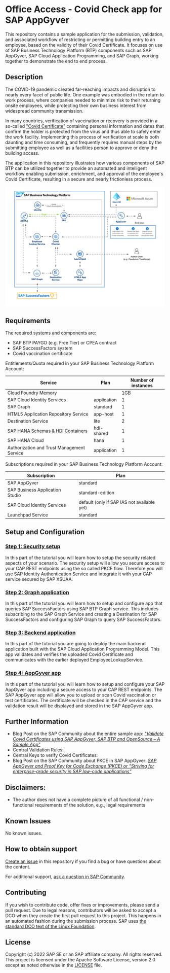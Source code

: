 # Office Access - Covid Check app for SAP AppGyver
This repository contains a sample application for the submission, validation, and associated workflow of restricting or permitting building entry to an employee, based on the validity of their Covid Certificate. It focuses on use of SAP Business Technology Platform (BTP) components such as SAP AppGyver, SAP Cloud Application Programming, and SAP Graph, working together to demonstrate the end to end process.
<!-- Please include descriptive title -->

<!--- Register repository https://api.reuse.software/register, then add REUSE badge:
[![REUSE status](https://api.reuse.software/badge/github.com/SAP-samples/REPO-NAME)](https://api.reuse.software/info/github.com/SAP-samples/REPO-NAME)
-->

## Description
The COVID-19 pandemic created far-reaching impacts and disruption to nearly every facet of public life. One example was embodied in the return to work process, where companies needed to minimize risk to their returning onsite employees, while protecting their own business interest from widespread community transmission.

In many countries, verification of vaccination or recovery is provided in a so-called ["Covid Certificate"](https://ec.europa.eu/info/live-work-travel-eu/coronavirus-response/safe-covid-19-vaccines-europeans/eu-digital-covid-certificate_en) containing personal information and dates that confirm the holder is protected from the virus and thus able to safely enter the work facility. Implementing this process of verification at scale is both daunting and time consuming, and frequently requires manual steps by the submitting employee as well as a facilities person to approve or deny the building access.

The application in this repository illustrates how various components of SAP BTP can be utilized together to provide an automated and intelligent workflow enabling submission, enrichment, and approval of the employee's Covid Certificate, resulting in a secure and nearly frictionless process. 
<!-- Please include SEO-friendly description -->

![architecture](./tutorials/0_General/images/architecture.png)

## Requirements
The required systems and components are:

- SAP BTP PAYGO (e.g. Free Tier) or CPEA contract
- SAP SuccessFactors system
- Covid vaccination certificate

Entitlements/Quota required in your SAP Business Technology Platform Account:

| Service                                    | Plan        | Number of instances |
| ------------------------------------------ | ----------- | ------------------- |
| Cloud Foundry Memory                       |             | 1GB                 |
| SAP Cloud Identity Services                | application | 1                   |
| SAP Graph                                  | standard    | 1                   |
| HTML5 Application Repository Service       | app-host    | 1                   |
| Destination Service                        | lite        | 2                   |
| SAP HANA Schemas & HDI Containers          | hdi-shared  | 1                   |
| SAP HANA Cloud                             | hana        | 1                   |
| Authorization and Trust Management Service | application | 1                   |


Subscriptions required in your SAP Business Technology Platform Account:

| Subscription                    | Plan                                        |
| ------------------------------- | ------------------------------------------- |
| SAP AppGyver                    | standard                                    |
| SAP Business Application Studio | standard-edition                            |
| SAP Cloud Identity Services     | default (only if SAP IAS not available yet) |
| Launchpad Service               | standard                                    |


## Setup and Configuration

### [Step 1: Security setup](./tutorials/1_SecuritySetup/README.md) 

In this part of the tutorial you will learn how to setup the security related aspects of your scenario. The security setup will allow you secure access to your CAP REST endpoints using the so called PKCE flow. Therefore you will use SAP Identity Authentication Service and integrate it with your CAP service secured by SAP XSUAA. 

### [Step 2: Graph application](./tutorials/2_EmployeeLookupService/README.md)

In this part of the tutorial you will learn how to setup and configure app that queries SAP SuccessFactors using SAP BTP Graph service. This includes subscribing to the SAP Graph Service and creating a Destination for SAP SuccessFactors and configuring SAP Graph to query SAP SuccessFactors.

### [Step 3: Backend application](./tutorials/3_BackendApplication/README.md)

In this part of the tutorial you are going to deploy the main backend application built with the SAP Cloud Application Programming Model. This app validates and verifies the uploaded Covid Certificate and communicates with the earlier deployed EmployeeLookupService.

### [Step 4: AppGyver app](./tutorials/4_AppGyverApp/README.md)

In this part of the tutorial you will learn how to setup and configure your SAP AppGyver app including a secure access to your CAP REST endpoints. The SAP AppGyver app will allow you to upload or scan Covid vaccination or test certificates. The certificate will be checked in the CAP service and the validation result will be displayed and stored in the SAP AppGyver app. 

## Further Information

* Blog Post on the SAP Community about the entire sample app: [*"Validate Covid Certificates using SAP AppGyver, SAP BTP and OpenSource – A Sample App"*](https://blogs.sap.com/?p=1544180)
* Central Validation Rules: 
* Central Keys to verify Covid Certificates: 
* Blog Post on the SAP Community about PKCE in SAP AppGyver: [*SAP AppGyver and Proof Key for Code Exchange (PKCE) or “Striving for enterprise-grade security in SAP low-code applications”*](https://blogs.sap.com/2022/03/22/sap-appgyver-and-proof-key-for-code-exchange-pkce-or-striving-for-enterprise-grade-security-in-sap-low-code-applications/)
## Disclaimers:
- The author does not have a complete picture of all functional / non-functional requirements of the solution, e.g., legal requirements

## Known Issues
No known issues.

## How to obtain support
[Create an issue](https://github.com/SAP-samples/<repository-name>/issues) in this repository if you find a bug or have questions about the content.
 
For additional support, [ask a question in SAP Community](https://answers.sap.com/questions/ask.html).

## Contributing
If you wish to contribute code, offer fixes or improvements, please send a pull request. Due to legal reasons, contributors will be asked to accept a DCO when they create the first pull request to this project. This happens in an automated fashion during the submission process. SAP uses [the standard DCO text of the Linux Foundation](https://developercertificate.org/).
## License
Copyright (c) 2022 SAP SE or an SAP affiliate company. All rights reserved. This project is licensed under the Apache Software License, version 2.0 except as noted otherwise in the [LICENSE](LICENSE) file.

